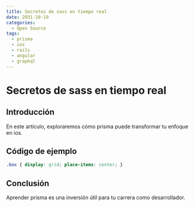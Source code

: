 ```yaml
---
title: Secretos de sass en tiempo real
date: 2031-10-19
categories:
  - Open Source
tags:
  - prisma
  - ios
  - rails
  - angular
  - graphql
---
```


# Secretos de sass en tiempo real

## Introducción

En este artículo, exploraremos cómo prisma puede transformar tu enfoque en ios.

## Código de ejemplo

```css
.box { display: grid; place-items: center; }
```

## Conclusión

Aprender prisma es una inversión útil para tu carrera como desarrollador.